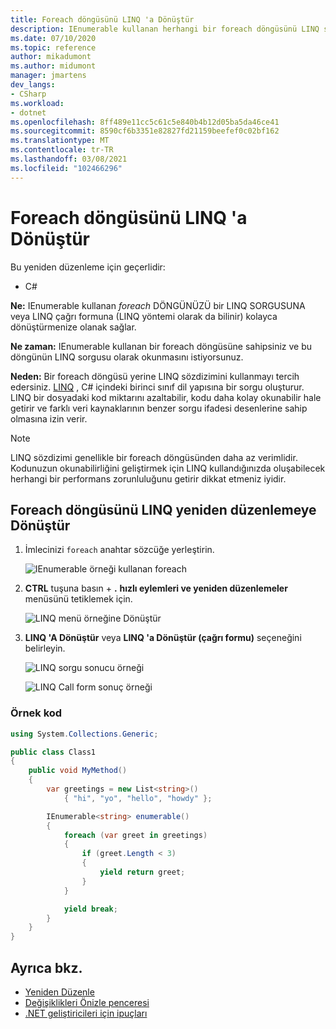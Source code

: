 ```yaml
---
title: Foreach döngüsünü LINQ 'a Dönüştür
description: IEnumerable kullanan herhangi bir foreach döngüsünü LINQ sorgusuna veya LINQ çağrı formuna (LINQ yöntemi olarak da bilinir) dönüştürün.
ms.date: 07/10/2020
ms.topic: reference
author: mikadumont
ms.author: midumont
manager: jmartens
dev_langs:
- CSharp
ms.workload:
- dotnet
ms.openlocfilehash: 8ff489e11cc5c61c5e840b4b12d05ba5da46ce41
ms.sourcegitcommit: 8590cf6b3351e82827fd21159beefef0c02bf162
ms.translationtype: MT
ms.contentlocale: tr-TR
ms.lasthandoff: 03/08/2021
ms.locfileid: "102466296"
---
```

# <a name="convert-a-foreach-loop-to-linq"></a>Foreach döngüsünü LINQ 'a Dönüştür

Bu yeniden düzenleme için geçerlidir:

- C#

**Ne:** IEnumerable kullanan *foreach* DÖNGÜNÜZÜ bir LINQ SORGUSUNA veya LINQ çağrı formuna (LINQ yöntemi olarak da bilinir) kolayca dönüştürmenize olanak sağlar.

**Ne zaman:** IEnumerable kullanan bir foreach döngüsüne sahipsiniz ve bu döngünün LINQ sorgusu olarak okunmasını istiyorsunuz.

**Neden:** Bir foreach döngüsü yerine LINQ sözdizimini kullanmayı tercih edersiniz. [LINQ](/dotnet/csharp/programming-guide/concepts/linq/introduction-to-linq) , C# içindeki birinci sınıf dil yapısına bir sorgu oluşturur. LINQ bir dosyadaki kod miktarını azaltabilir, kodu daha kolay okunabilir hale getirir ve farklı veri kaynaklarının benzer sorgu ifadesi desenlerine sahip olmasına izin verir.

> [!NOTE]
> LINQ sözdizimi genellikle bir foreach döngüsünden daha az verimlidir. Kodunuzun okunabilirliğini geliştirmek için LINQ kullandığınızda oluşabilecek herhangi bir performans zorunluluğunu getirir dikkat etmeniz iyidir.

## <a name="convert-a-foreach-loop-to-linq-refactoring"></a>Foreach döngüsünü LINQ yeniden düzenlemeye Dönüştür

1. İmlecinizi `foreach` anahtar sözcüğe yerleştirin.

    ![IEnumerable örneği kullanan foreach](media/convert-foreach-to-LINQ.png)

2. **CTRL** tuşuna basın + **.** **hızlı eylemleri ve yeniden düzenlemeler** menüsünü tetiklemek için.

   ![LINQ menü örneğine Dönüştür](media/convert-foreach-to-LINQ-codefix.png)

3. **LINQ 'A Dönüştür** veya **LINQ 'a Dönüştür (çağrı formu)** seçeneğini belirleyin.

   ![LINQ sorgu sonucu örneği](media/convert-foreach-to-LINQ-result.png)

   ![LINQ Call form sonuç örneği](media/convert-foreach-to-LINQ-callform-result.png)

### <a name="sample-code"></a>Örnek kod

```csharp
using System.Collections.Generic;

public class Class1
{
    public void MyMethod()
    {
        var greetings = new List<string>()
            { "hi", "yo", "hello", "howdy" };

        IEnumerable<string> enumerable()
        {
            foreach (var greet in greetings)
            {
                if (greet.Length < 3)
                {
                    yield return greet;
                }
            }

            yield break;
        }
    }
}
```

## <a name="see-also"></a>Ayrıca bkz.

- [Yeniden Düzenle](../refactoring-in-visual-studio.md)
- [Değişiklikleri Önizle penceresi](../../ide/preview-changes.md)
- [.NET geliştiricileri için ipuçları](../csharp-developer-productivity.md)
